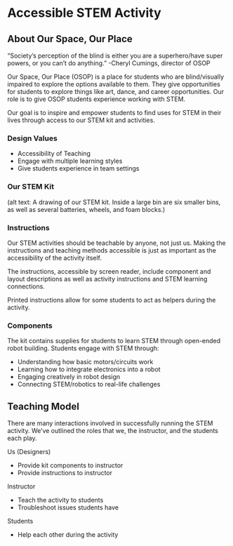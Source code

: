 # Accessible STEM Activity

## About Our Space, Our Place

“Society’s perception of the blind is either you are a superhero/have super powers, or you can’t do anything.” -Cheryl Cumings, director of OSOP

Our Space, Our Place (OSOP) is a place for students who are blind/visually impaired to explore the options available to them. They give opportunities for students to explore things like art, dance, and career opportunities. Our role is to give OSOP students experience working with STEM.

Our goal is to inspire and empower students to find uses for STEM in their lives through access to our STEM kit and activities.

### Design Values
* Accessibility of Teaching
* Engage with multiple learning styles
* Give students experience in team settings

### Our STEM Kit
 (alt text: A drawing of our STEM kit. Inside a large bin are six smaller bins, as well as several batteries, wheels, and foam blocks.)

### Instructions

Our STEM activities should be teachable by anyone, not just us. Making the instructions and teaching methods accessible is just as important as the accessibility of the activity itself.

The instructions, accessible by screen reader, include component and layout descriptions as well as activity instructions and STEM learning connections.

Printed instructions allow for some students to act as helpers during the activity.

### Components

The kit contains supplies for students to learn STEM through open-ended robot building. Students engage with STEM through:

* Understanding how basic motors/circuits work
* Learning how to integrate electronics into a robot
* Engaging creatively in robot design
* Connecting STEM/robotics to real-life challenges

## Teaching Model

There are many interactions involved in successfully running the STEM activity. We’ve outlined the roles that we, the instructor, and the students each play.

Us (Designers)
* Provide kit components to instructor
* Provide instructions to instructor

Instructor
* Teach the activity to students
* Troubleshoot issues students have

Students
* Help each other during the activity
